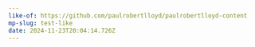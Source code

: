```yaml
---
like-of: https://github.com/paulrobertlloyd/paulrobertlloyd-content
mp-slug: test-like
date: 2024-11-23T20:04:14.726Z
---
```

